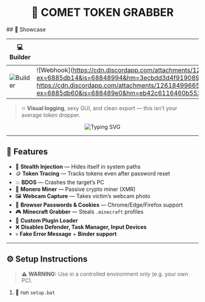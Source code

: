 <h1 align="center">
  🌌 COMET TOKEN GRABBER
</h1>
## 📸 Showcase

| 💻 Builder | 📦 Output | 🎯 Webhook Embed |
|-----------|-----------|------------------|
| ![Builder](https://cdn.discordapp.com/attachments/1390693669694079007/1398579723927294065/F5FDA7B4-4816-4E65-A3CF-727EE2A264B3.png?ex=6885e05e&is=68848ede&hm=77d569c11634166bf23fe78a1f28eaa5f699a5dde4f406b345d0505ef39bd8af&)  | ![Webhook](https://cdn.discordapp.com/attachments/1261849966511657124/1393863003887243374/image.png?ex=6885db14&is=68848994&hm=3ecbdd3d4f9190896730f8c73875ee2c948a838f6e44acdf8dc8bbabe100e0c5& , https://cdn.discordapp.com/attachments/1261849966511657124/1393863319458418831/image.png?ex=6885db60&is=688489e0&hm=eb42c6116460b5531543675220f74c57d27506d166691d40238e3e7fd8660097&) |

> 🔥 **Visual logging**, sexy GUI, and clean export — this isn’t your average token dropper.


<p align="center">
  <img src="https://readme-typing-svg.demolab.com?font=Fira+Code&size=24&duration=4000&pause=1000&color=AA55FF&center=true&vCenter=true&width=440&lines=The+last+grabber+you’ll+ever+need.;Stealthy.+Modular.+Deadly." alt="Typing SVG" />
</p>

---

## 🚀 Features

- 🫥 **Stealth Injection** — Hides itself in system paths  
- 🪙 **Token Tracing** — Tracks tokens even after password reset  
- 💥 **BDOS** — Crashes the target’s PC  
- 🧠 **Monero Miner** — Passive crypto miner (XMR)  
- 🖼️ **Webcam Capture** — Takes victim’s webcam photo  
- 🔐 **Browser Passwords & Cookies** — Chrome/Edge/Firefox support  
- 🎮 **Minecraft Grabber** — Steals `.minecraft` profiles  
- 🧩 **Custom Plugin Loader**  
- ❌ **Disables Defender, Task Manager, Input Devices**  
- 💀 **Fake Error Message** + **Binder support**

---

## ⚙️ Setup Instructions

> ⚠️ **WARNING:** Use in a controlled environment only (e.g. your own PC).

1. 🔧 run  `setup.bat`

